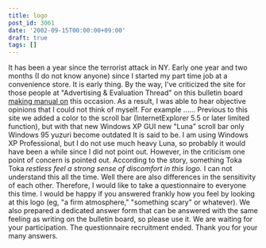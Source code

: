 ```yaml
---
title: logo
post_id: 3061
date: '2002-09-15T00:00:00+09:00'
draft: true
tags: []
---
```


It has been a year since the terrorist attack in NY. Early one year and two months (I do not know anyone) since I started my part time job at a convenience store. It is early thing. By the way, I've criticized the site for those people at "Advertising & Evaluation Thread" on this bulletin board [making manual on](http://smartworks.jp/dasa/) this occasion. As a result, I was able to hear objective opinions that I could not think of myself. For example ...... Previous to this site we added a color to the scroll bar (InternetExplorer 5.5 or later limited function), but with that new Windows XP GUI new "Luna" scroll bar only Windows 95 yuzuri become outdated It is said to be. I am using Windows XP Professional, but I do not use much heavy Luna, so probably it would have been a while since I did not point out. However, in the criticism one point of concern is pointed out. According to the story, something Toka Toka _restless_ _feel a strong sense of discomfort in this logo._ I can not understand this all the time. Well there are also differences in the sensitivity of each other. Therefore, I would like to take a questionnaire to everyone this time. I would be happy if you answered frankly how you feel by looking at this logo (eg, "a firm atmosphere," "something scary" or whatever). We also prepared a dedicated answer form that can be answered with the same feeling as writing on the bulletin board, so please use it. We are waiting for your participation. The questionnaire recruitment ended. Thank you for your many answers.
